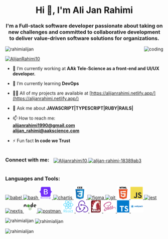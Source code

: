 <h1 align="center">Hi 👋, I'm Ali Jan Rahimi</h1>
<h3 align="center">I'm a Full-stack software developer passionate about taking on new challenges and committed to collaborative development to deliver value-driven software solutions for organizations.</h3>
<img align="right" alt="coding" src="https://media.giphy.com/media/dWesBcTLavkZuG35MI/giphy.gif">

<p align="left"> <img src="https://komarev.com/ghpvc/?username=rahimialijan&label=Profile%20views&color=0e75b6&style=flat" alt="rahimialijan" /> </p>

<p align="left"> <a href="https://twitter.com/AlijanRahimi10" target="blank"><img src="https://img.shields.io/twitter/follow/AlijanRahimi10?logo=twitter&style=for-the-badge" alt="AlijanRahimi10" /></a> </p>

- 🔭 I’m currently working at **AAk Tele-Science as a front-end and UI/UX developer.**
- 🌱 I’m currently learning **DevOps**

- 👨‍💻 All of my projects are available at [https://alijanrahimi.netlify.app/](https://alijanrahimi.netlify.app/)

- 💬 Ask me about **JAVASCRIPT|TYPESCRIPT|RUBY|RAILS|**

- 📫 How to reach me:  
  **alijanrahimi1990@gmail.com**  
  **alijan_rahimi@aakscience.com**

- ⚡ Fun fact **In code we Trust**

<h3 style="display: inline-block; margin-right: 10px;">Connect with me:</h3>
<p style="display: inline-block;">
  <a href="https://twitter.com/Alijanrahimi10" target="blank">
    <img align="center" src="https://raw.githubusercontent.com/rahuldkjain/github-profile-readme-generator/master/src/images/icons/Social/twitter.svg" alt="Alijanrahimi10" height="30" width="40" />
  </a>
  <a href="https://www.linkedin.com/in/alijan-rahimi-18389ab3" target="blank">
    <img align="center" src="https://raw.githubusercontent.com/rahuldkjain/github-profile-readme-generator/master/src/images/icons/Social/linked-in-alt.svg" alt="alijan-rahimi-18389ab3" height="30" width="40" />
  </a>
</p>

<h3 align="left">Languages and Tools:</h3>
<p align="left">
  
 
  <a href="https://babeljs.io/" target="_blank" rel="noreferrer"> 
    <img src="https://www.vectorlogo.zone/logos/babeljs/babeljs-icon.svg" alt="babel" width="40" height="40"/> 
  </a> 
  <a href="https://www.gnu.org/software/bash/" target="_blank" rel="noreferrer"> 
    <img src="https://www.vectorlogo.zone/logos/gnu_bash/gnu_bash-icon.svg" alt="bash" width="40" height="40"/> 
  </a> 
  <a href="https://getbootstrap.com" target="_blank" rel="noreferrer"> 
    <img src="https://raw.githubusercontent.com/devicons/devicon/master/icons/bootstrap/bootstrap-plain-wordmark.svg" alt="bootstrap" width="40" height="40"/> 
  </a> 
  <a href="https://www.chartjs.org" target="_blank" rel="noreferrer"> 
    <img src="https://www.chartjs.org/media/logo-title.svg" alt="chartjs" width="40" height="40"/> 
  </a> 
  <a href="https://www.w3schools.com/css/" target="_blank" rel="noreferrer"> 
    <img src="https://raw.githubusercontent.com/devicons/devicon/master/icons/css3/css3-original-wordmark.svg" alt="css3" width="40" height="40"/> 
  </a> 
  <a href="https://www.figma.com/" target="_blank" rel="noreferrer"> 
    <img src="https://www.vectorlogo.zone/logos/figma/figma-icon.svg" alt="figma" width="40" height="40"/> 
  </a>  
  <a href="https://git-scm.com/" target="_blank" rel="noreferrer"> 
    <img src="https://www.vectorlogo.zone/logos/git-scm/git-scm-icon.svg" alt="git" width="40" height="40"/> 
  </a> 
  <a href="https://www.w3.org/html/" target="_blank" rel="noreferrer"> 
    <img src="https://raw.githubusercontent.com/devicons/devicon/master/icons/html5/html5-original-wordmark.svg" alt="html5" width="40" height="40"/> 
  </a>  
  <a href="https://developer.mozilla.org/en-US/docs/Web/JavaScript" target="_blank" rel="noreferrer"> 
    <img src="https://raw.githubusercontent.com/devicons/devicon/master/icons/javascript/javascript-original.svg" alt="javascript" width="40" height="40"/> 
  </a> 
  <a href="https://jestjs.io" target="_blank" rel="noreferrer"> 
    <img src="https://www.vectorlogo.zone/logos/jestjsio/jestjsio-icon.svg" alt="jest" width="40" height="40"/> 
  </a>   
  <a href="https://nextjs.org/" target="_blank" rel="noreferrer"> 
    <img src="https://cdn.worldvectorlogo.com/logos/nextjs-2.svg" alt="nextjs" width="40" height="40"/> 
  </a> 
  <a href="https://nodejs.org" target="_blank" rel="noreferrer"> 
    <img src="https://raw.githubusercontent.com/devicons/devicon/master/icons/nodejs/nodejs-original-wordmark.svg" alt="nodejs" width="40" height="40"/> 
  </a> 
  <a href="https://postman.com" target="_blank" rel="noreferrer"> 
    <img src="https://www.vectorlogo.zone/logos/getpostman/getpostman-icon.svg" alt="postman" width="40" height="40"/> 
  </a> 
  <a href="https://reactjs.org/" target="_blank" rel="noreferrer"> 
    <img src="https://raw.githubusercontent.com/devicons/devicon/master/icons/react/react-original-wordmark.svg" alt="react" width="40" height="40"/> 
  </a> 
  <a href="https://redux.js.org" target="_blank" rel="noreferrer"> 
    <img src="https://raw.githubusercontent.com/devicons/devicon/master/icons/redux/redux-original.svg" alt="redux" width="40" height="40"/> 
  </a> 
  <a href="https://rubyonrails.org" target="_blank" rel="noreferrer"> 
    <img src="https://raw.githubusercontent.com/devicons/devicon/master/icons/rails/rails-original-wordmark.svg" alt="rails" width="40" height="40"/> 
  </a> 
  <a href="https://sass-lang.com" target="_blank" rel="noreferrer"> 
    <img src="https://raw.githubusercontent.com/devicons/devicon/master/icons/sass/sass-original.svg" alt="sass" width="40" height="40"/> 
  </a> 
  <a href="https://www.typescriptlang.org/" target="_blank" rel="noreferrer"> 
    <img src="https://raw.githubusercontent.com/devicons/devicon/master/icons/typescript/typescript-original.svg" alt="typescript" width="40" height="40"/> 
  </a> 
  <a href="https://webpack.js.org" target="_blank" rel="noreferrer"> 
    <img src="https://raw.githubusercontent.com/devicons/devicon/master/icons/webpack/webpack-original-wordmark.svg" alt="webpack" width="40" height="40"/> 
  </a> 
</p>

<p><img align="left" src="https://github-readme-stats.vercel.app/api/top-langs?username=rahimialijan&show_icons=true&locale=en&layout=compact" alt="rahimialijan" /></p>

<p>&nbsp;<img align="center" src="https://github-readme-stats.vercel.app/api?username=rahimialijan&show_icons=true&locale=en" alt="rahimialijan" /></p>

<p><img align="center" src="https://github-readme-streak-stats.herokuapp.com/?user=rahimialijan&" alt="rahimialijan" /></p>
